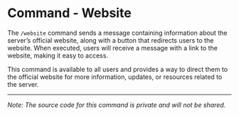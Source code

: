 # Command - Website

The `/website` command sends a message containing information about the server’s official website, along with a button that redirects users to the website. When executed, users will receive a message with a link to the website, making it easy to access.

This command is available to all users and provides a way to direct them to the official website for more information, updates, or resources related to the server.

---

*Note: The source code for this command is private and will not be shared.*
